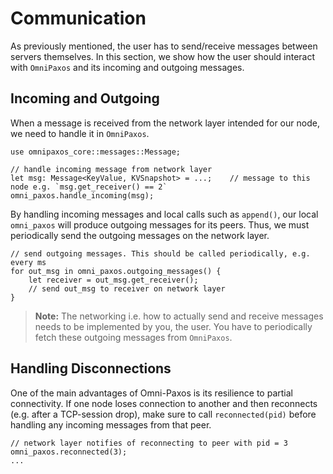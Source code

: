 # Communication
As previously mentioned, the user has to send/receive messages between servers themselves. In this section, we show how the user should interact with `OmniPaxos` and its incoming and outgoing messages.

## Incoming and Outgoing
When a message is received from the network layer intended for our node, we need to handle it in `OmniPaxos`.

```rust,edition2018,no_run,noplaypen
use omnipaxos_core::messages::Message;

// handle incoming message from network layer
let msg: Message<KeyValue, KVSnapshot> = ...;    // message to this node e.g. `msg.get_receiver() == 2`
omni_paxos.handle_incoming(msg);
```

By handling incoming messages and local calls such as `append()`, our local `omni_paxos` will produce outgoing messages for its peers. Thus, we must periodically send the outgoing messages on the network layer.

```rust,edition2018,no_run,noplaypen
// send outgoing messages. This should be called periodically, e.g. every ms
for out_msg in omni_paxos.outgoing_messages() {
    let receiver = out_msg.get_receiver();
    // send out_msg to receiver on network layer
}
```

> **Note:** The networking i.e. how to actually send and receive messages needs to be implemented by you, the user. You have to periodically fetch these outgoing messages from `OmniPaxos`. 

## Handling Disconnections
One of the main advantages of Omni-Paxos is its resilience to partial connectivity. If one node loses connection to another and then reconnects (e.g. after a TCP-session drop), make sure to call ``reconnected(pid)`` before handling any incoming messages from that peer.

```rust,edition2018,no_run,noplaypen
// network layer notifies of reconnecting to peer with pid = 3
omni_paxos.reconnected(3);
...
```